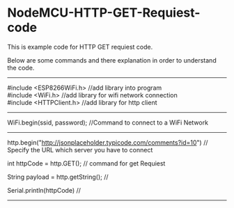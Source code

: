 # NodeMCU-HTTP-GET-Requiest-code

This is example code for HTTP GET requiest code.

Below are some commands and there explanation in order to understand the code.

------------------------------------------------------------------------------
#include <ESP8266WiFi.h>      //add library into program  
#include <WiFi.h>				//add library for wifi network connection  
#include <HTTPClient.h>		//add library for http client

------------------------------------------------------------------------------
WiFi.begin(ssid, password);     //Command to connect to a WiFi Network

------------------------------------------------------------------------------
http.begin("http://jsonplaceholder.typicode.com/comments?id=10")		// Specify the URL which server you have to connect  

int httpCode = http.GET();			// command for get Requiest  

String payload = http.getString();		//  

Serial.println(httpCode)			//  
		
-----------------------------------------------------------------------------
